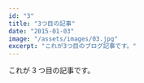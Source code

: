 ```yaml
---
id: "3"
title: "3つ目の記事"
date: "2015-01-03"
image: "/assets/images/03.jpg"
excerpt: "これが3つ目のブログ記事です。"
---
```


これが 3 つ目の記事です。
